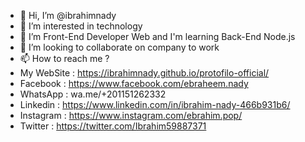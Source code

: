 - 👋 Hi, I’m @ibrahimnady
- 👀 I’m interested in technology
- 🌱 I’m Front-End Developer Web and I'm learning Back-End Node.js
- 💞️ I’m looking to collaborate on company to work
- 📫 How to reach me ? 
- My WebSite : https://ibrahimnady.github.io/protofilo-official/
- Facebook : https://www.facebook.com/ebraheem.nady
- WhatsApp : wa.me/+201151262332
- Linkedin : https://www.linkedin.com/in/ibrahim-nady-466b931b6/
- Instagram : https://www.instagram.com/ebrahim.pop/
- Twitter : https://twitter.com/Ibrahim59887371

<!---
ibrahimnady/ibrahimnady is a ✨ special ✨ repository because its `README.md` (this file) appears on your GitHub profile.
You can click the Preview link to take a look at your changes.
--->
